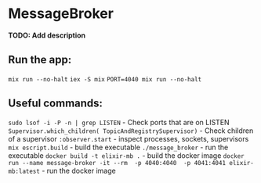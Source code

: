 # MessageBroker

**TODO: Add description**

## Run the app:
`mix run --no-halt`
`iex -S mix`
`PORT=4040 mix run --no-halt`

## Useful commands:
`sudo lsof -i -P -n | grep LISTEN` - Check ports that are on LISTEN
`Supervisor.which_children( TopicAndRegistrySupervisor)` - Check children of a supervisor
`:observer.start` - inspect processes, sockets, supervisors
`mix escript.build` - build the executable
`./message_broker` - run the executable
`docker build -t elixir-mb .` - build the docker image
`docker run --name message-broker -it --rm  -p 4040:4040  -p 4041:4041 elixir-mb:latest`  - run the docker image